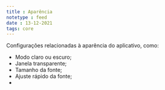 ```yaml
---
title : Aparência
notetype : feed
date : 13-12-2021
tags: core
---
```


Configurações relacionadas à aparência do aplicativo, como:

- Modo claro ou escuro;
- Janela transparente;
- Tamanho da fonte;
- Ajuste rápido da fonte;
- 